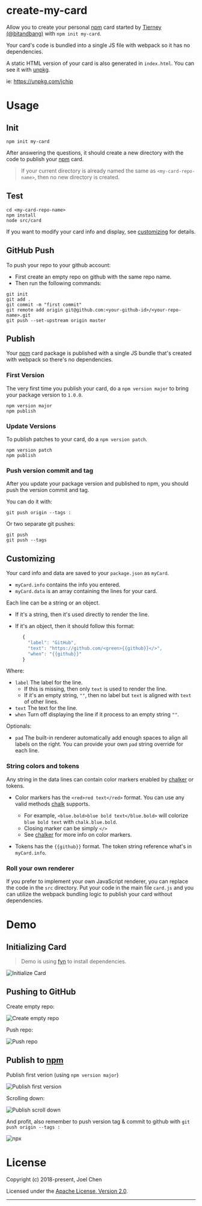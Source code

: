 # create-my-card

Allow you to create your personal [npm] card started by [Tierney (@bitandbang)] with `npm init my-card`.

Your card's code is bundled into a single JS file with webpack so it has no dependencies.

A static HTML version of your card is also generated in `index.html`. You can see it with [unpkg].

ie: <https://unpkg.com/jchip>

# Usage

## Init

```
npm init my-card
```

After answering the questions, it should create a new directory with the code to publish your [npm] card.

> If your current directory is already named the same as `<my-card-repo-name>`, then no new directory is created.

## Test

```
cd <my-card-repo-name>
npm install
node src/card
```

If you want to modify your card info and display, see [customizing](#customizing) for details.

## GitHub Push

To push your repo to your github account:

- First create an empty repo on github with the same repo name.
- Then run the following commands:

```
git init
git add .
git commit -m "first commit"
git remote add origin git@github.com:<your-github-id>/<your-repo-name>.git
git push --set-upstream origin master
```

## Publish

Your [npm] card package is published with a single JS bundle that's created with webpack so there's no dependencies.

### First Version

The very first time you publish your card, do a `npm version major` to bring your package version to `1.0.0`.

```
npm version major
npm publish
```

### Update Versions

To publish patches to your card, do a `npm version patch`.

```
npm version patch
npm publish
```

### Push version commit and tag

After you update your package version and published to npm, you should push the version commit and tag.

You can do it with:

```
git push origin --tags :
```

Or two separate git pushes:

```
git push
git push --tags
```

## Customizing

Your card info and data are saved to your `package.json` as `myCard`.

- `myCard.info` contains the info you entered.
- `myCard.data` is an array containing the lines for your card.

Each line can be a string or an object.

- If it's a string, then it's used directly to render the line.

- If it's an object, then it should follow this format:

```js
      {
        "label": "GitHub",
        "text": "https://github.com/<green>{{github}}</>",
        "when": "{{github}}"
      }
```

Where:

- `label` The label for the line.
  - If this is missing, then only `text` is used to render the line.
  - If it's an empty string, `""`, then no label but `text` is aligned with `text` of other lines.
- `text` The text for the line.
- `when` Turn off displaying the line if it process to an empty string `""`.

Optionals:

- `pad` The built-in renderer automatically add enough spaces to align all labels on the right. You can provide your own `pad` string override for each line.

### String colors and tokens

Any string in the data lines can contain color markers enabled by [chalker] or tokens.

- Color markers has the `<red>red text</red>` format. You can use any valid methods [chalk] supports.

  - For example, `<blue.bold>blue bold text</blue.bold>` will colorize `blue bold text` with `chalk.blue.bold`.
  - Closing marker can be simply `</>`
  - See [chalker] for more info on color markers.

- Tokens has the `{{github}}` format. The token string reference what's in `myCard.info`.

### Roll your own renderer

If you prefer to implement your own JavaScript renderer, you can replace the code in the `src` directory. Put your code in the main file `card.js` and you can utilize the webpack bundling logic to publish your card without dependencies.

# Demo

## Initializing Card

> Demo is using [fyn] to install dependencies.

![Initialize Card][init-your-card]

## Pushing to GitHub

Create empty repo:

![Create empty repo][create-empty-repo]

Push repo:

![Push repo][push-repo]

## Publish to [npm]

Publish first verion (using `npm version major`)

![Publish first version][publish-1]

Scrolling down:

![Publish scroll down][publish-2]

And profit, also remember to push version tag & commit to github with `git push origin --tags :`

![npx][npx]

# License

Copyright (c) 2018-present, Joel Chen

Licensed under the [Apache License, Version 2.0](https://www.apache.org/licenses/LICENSE-2.0).

---

[create-empty-repo]: ./images/new-repo.png
[push-repo]: ./images/push-repo.png
[init-your-card]: ./images/demo1.png
[publish-1]: ./images/publish-1.png
[publish-2]: ./images/publish-2.png
[npx]: ./images/npx.png
[npm]: https://www.npmjs.com/
[fyn]: https://www.npmjs.com/package/fyn
[tierney (@bitandbang)]: https://www.npmjs.com/package/bitandbang
[chalk]: https://www.npmjs.com/package/chalk
[chalk advanced colors]: https://github.com/chalk/chalk#256-and-truecolor-color-support
[unpkg]: https://unpkg.com
[chalker]: https://www.npmjs.com/package/chalker
